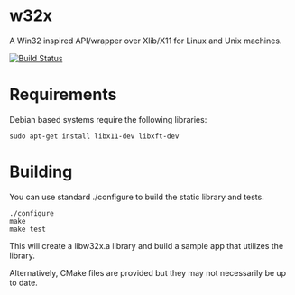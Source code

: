 # w32x
A Win32 inspired API/wrapper over Xlib/X11 for Linux and Unix machines.

[![Build Status](https://travis-ci.com/devinsmith/w32x.svg?branch=master)](https://travis-ci.com/devinsmith/w32x)

# Requirements
Debian based systems require the following libraries:
```
sudo apt-get install libx11-dev libxft-dev
```

# Building

You can use standard ./configure to build the static library and tests.
```
./configure
make
make test
```
This will create a libw32x.a library and build a sample app
that utilizes the library.

Alternatively, CMake files are provided but they may not necessarily be
up to date.


